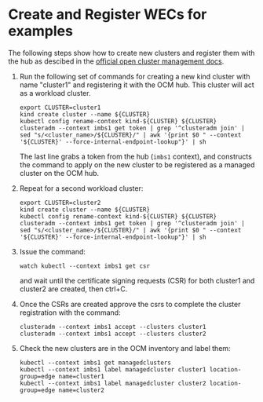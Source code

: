 # Create and Register WECs for examples

The following steps show how to create new clusters and 
register them with the hub as descibed in the 
[official open cluster management docs](https://open-cluster-management.io/getting-started/installation/start-the-control-plane/).

1. Run the following set of commands for creating a new kind cluster with name "cluster1" and registering it with the
OCM hub. This cluster will act as a workload cluster.

   ```shell
   export CLUSTER=cluster1
   kind create cluster --name ${CLUSTER}
   kubectl config rename-context kind-${CLUSTER} ${CLUSTER}
   clusteradm --context imbs1 get token | grep '^clusteradm join' | sed "s/<cluster_name>/${CLUSTER}/" | awk '{print $0 " --context '${CLUSTER}' --force-internal-endpoint-lookup"}' | sh
   ```
   
   The last line grabs a token from the hub (`imbs1` context), and constructs the command to apply on the new cluster
   to be registered as a managed cluster on the OCM hub.

2. Repeat for a second workload cluster:

   ```shell
   export CLUSTER=cluster2
   kind create cluster --name ${CLUSTER}
   kubectl config rename-context kind-${CLUSTER} ${CLUSTER}
   clusteradm --context imbs1 get token | grep '^clusteradm join' | sed "s/<cluster_name>/${CLUSTER}/" | awk '{print $0 " --context '${CLUSTER}' --force-internal-endpoint-lookup"}' | sh
   ```

3. Issue the command:

   ```shell 
   watch kubectl --context imbs1 get csr
   ```

   and wait until the certificate signing requests (CSR) for both cluster1 and cluster2 are created, then
   ctrl+C.

4. Once the CSRs are created approve the csrs to complete the cluster registration with the command:

   ```shell
   clusteradm --context imbs1 accept --clusters cluster1
   clusteradm --context imbs1 accept --clusters cluster2
   ```

6. Check the new clusters are in the OCM inventory and label them:

   ```shell
   kubectl --context imbs1 get managedclusters
   kubectl --context imbs1 label managedcluster cluster1 location-group=edge name=cluster1
   kubectl --context imbs1 label managedcluster cluster2 location-group=edge name=cluster2
   ```
